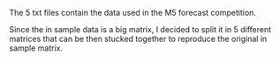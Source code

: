 The 5 txt files contain the data used in the M5 forecast competition.

Since the in sample data is a big matrix, I decided to split it in 5 different matrices that can be then stucked together to reproduce the original in sample matrix.

